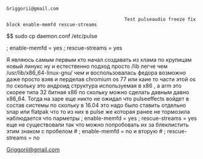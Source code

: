                                                                        Griggorii@gmail.com

                                               Test pulseaudio freeze fix block enable-memfd rescue-streams

$$ sudo cp daemon.conf /etc/pulse


; enable-memfd = yes
; rescue-streams = yes


Я являюсь самым первым кто начал создавать из хлама по крупицам новый линукс ну и естественно подход просто /lib легче чем /usr/lib/x86_64-linux-gnu/ чем и воспользовалась федора возможно даже просто взяв и перделав chromium os 77 или каие то части этой os по скольку это андроид структура используемая в x86 , а arm это скорее типа 32 битная x86 по скольку можно сделать давным давно x86_64. Тогда на заре еще никто не ожидал что pulseeffects войдет в состав системы по скольку в 16.04 это надо было ставить отдельно snap или flatpak что то из них в pulse же которая ранее не тормозила наблюдается что парметры ; enable-memfd = yes ; rescue-streams = yes еще не существовали так что можно попробовать их за блеклистить этим знаком с пробелом # ; enable-memfd = no и вторую # ; rescue-streams = no

Griggorii@gmail.com

